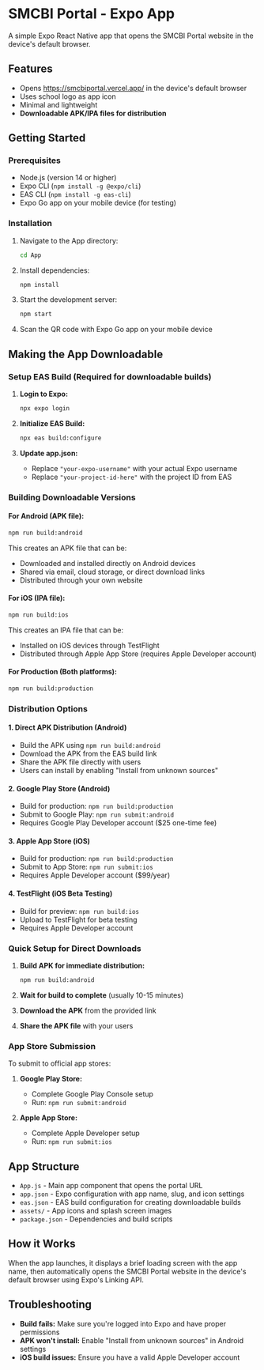 # SMCBI Portal - Expo App

A simple Expo React Native app that opens the SMCBI Portal website in the device's default browser.

## Features

- Opens https://smcbiportal.vercel.app/ in the device's default browser
- Uses school logo as app icon
- Minimal and lightweight
- **Downloadable APK/IPA files for distribution**

## Getting Started

### Prerequisites

- Node.js (version 14 or higher)
- Expo CLI (`npm install -g @expo/cli`)
- EAS CLI (`npm install -g eas-cli`)
- Expo Go app on your mobile device (for testing)

### Installation

1. Navigate to the App directory:
   ```bash
   cd App
   ```

2. Install dependencies:
   ```bash
   npm install
   ```

3. Start the development server:
   ```bash
   npm start
   ```

4. Scan the QR code with Expo Go app on your mobile device

## Making the App Downloadable

### Setup EAS Build (Required for downloadable builds)

1. **Login to Expo:**
   ```bash
   npx expo login
   ```

2. **Initialize EAS Build:**
   ```bash
   npx eas build:configure
   ```

3. **Update app.json:**
   - Replace `"your-expo-username"` with your actual Expo username
   - Replace `"your-project-id-here"` with the project ID from EAS

### Building Downloadable Versions

#### For Android (APK file):
```bash
npm run build:android
```
This creates an APK file that can be:
- Downloaded and installed directly on Android devices
- Shared via email, cloud storage, or direct download links
- Distributed through your own website

#### For iOS (IPA file):
```bash
npm run build:ios
```
This creates an IPA file that can be:
- Installed on iOS devices through TestFlight
- Distributed through Apple App Store (requires Apple Developer account)

#### For Production (Both platforms):
```bash
npm run build:production
```

### Distribution Options

#### 1. Direct APK Distribution (Android)
- Build the APK using `npm run build:android`
- Download the APK from the EAS build link
- Share the APK file directly with users
- Users can install by enabling "Install from unknown sources"

#### 2. Google Play Store (Android)
- Build for production: `npm run build:production`
- Submit to Google Play: `npm run submit:android`
- Requires Google Play Developer account ($25 one-time fee)

#### 3. Apple App Store (iOS)
- Build for production: `npm run build:production`
- Submit to App Store: `npm run submit:ios`
- Requires Apple Developer account ($99/year)

#### 4. TestFlight (iOS Beta Testing)
- Build for preview: `npm run build:ios`
- Upload to TestFlight for beta testing
- Requires Apple Developer account

### Quick Setup for Direct Downloads

1. **Build APK for immediate distribution:**
   ```bash
   npm run build:android
   ```

2. **Wait for build to complete** (usually 10-15 minutes)

3. **Download the APK** from the provided link

4. **Share the APK file** with your users

### App Store Submission

To submit to official app stores:

1. **Google Play Store:**
   - Complete Google Play Console setup
   - Run: `npm run submit:android`

2. **Apple App Store:**
   - Complete Apple Developer setup
   - Run: `npm run submit:ios`

## App Structure

- `App.js` - Main app component that opens the portal URL
- `app.json` - Expo configuration with app name, slug, and icon settings
- `eas.json` - EAS build configuration for creating downloadable builds
- `assets/` - App icons and splash screen images
- `package.json` - Dependencies and build scripts

## How it Works

When the app launches, it displays a brief loading screen with the app name, then automatically opens the SMCBI Portal website in the device's default browser using Expo's Linking API.

## Troubleshooting

- **Build fails:** Make sure you're logged into Expo and have proper permissions
- **APK won't install:** Enable "Install from unknown sources" in Android settings
- **iOS build issues:** Ensure you have a valid Apple Developer account 